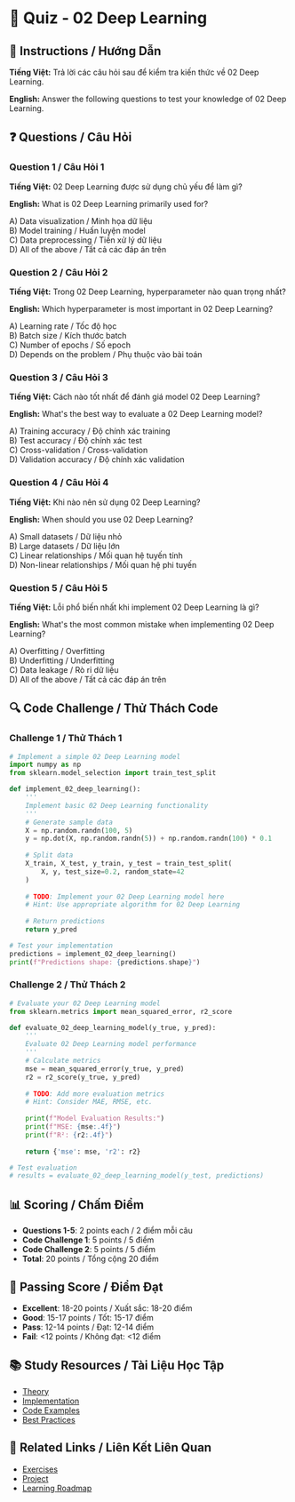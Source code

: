 # 🧠 Quiz - 02 Deep Learning

## 📝 Instructions / Hướng Dẫn

**Tiếng Việt:** Trả lời các câu hỏi sau để kiểm tra kiến thức về 02 Deep Learning.

**English:** Answer the following questions to test your knowledge of 02 Deep Learning.

## ❓ Questions / Câu Hỏi

### Question 1 / Câu Hỏi 1
**Tiếng Việt:** 02 Deep Learning được sử dụng chủ yếu để làm gì?

**English:** What is 02 Deep Learning primarily used for?

A) Data visualization / Minh họa dữ liệu  
B) Model training / Huấn luyện model  
C) Data preprocessing / Tiền xử lý dữ liệu  
D) All of the above / Tất cả các đáp án trên

### Question 2 / Câu Hỏi 2
**Tiếng Việt:** Trong 02 Deep Learning, hyperparameter nào quan trọng nhất?

**English:** Which hyperparameter is most important in 02 Deep Learning?

A) Learning rate / Tốc độ học  
B) Batch size / Kích thước batch  
C) Number of epochs / Số epoch  
D) Depends on the problem / Phụ thuộc vào bài toán

### Question 3 / Câu Hỏi 3
**Tiếng Việt:** Cách nào tốt nhất để đánh giá model 02 Deep Learning?

**English:** What's the best way to evaluate a 02 Deep Learning model?

A) Training accuracy / Độ chính xác training  
B) Test accuracy / Độ chính xác test  
C) Cross-validation / Cross-validation  
D) Validation accuracy / Độ chính xác validation

### Question 4 / Câu Hỏi 4
**Tiếng Việt:** Khi nào nên sử dụng 02 Deep Learning?

**English:** When should you use 02 Deep Learning?

A) Small datasets / Dữ liệu nhỏ  
B) Large datasets / Dữ liệu lớn  
C) Linear relationships / Mối quan hệ tuyến tính  
D) Non-linear relationships / Mối quan hệ phi tuyến

### Question 5 / Câu Hỏi 5
**Tiếng Việt:** Lỗi phổ biến nhất khi implement 02 Deep Learning là gì?

**English:** What's the most common mistake when implementing 02 Deep Learning?

A) Overfitting / Overfitting  
B) Underfitting / Underfitting  
C) Data leakage / Rò rỉ dữ liệu  
D) All of the above / Tất cả các đáp án trên

## 🔍 Code Challenge / Thử Thách Code

### Challenge 1 / Thử Thách 1
```python
# Implement a simple 02 Deep Learning model
import numpy as np
from sklearn.model_selection import train_test_split

def implement_02_deep_learning():
    '''
    Implement basic 02 Deep Learning functionality
    '''
    # Generate sample data
    X = np.random.randn(100, 5)
    y = np.dot(X, np.random.randn(5)) + np.random.randn(100) * 0.1
    
    # Split data
    X_train, X_test, y_train, y_test = train_test_split(
        X, y, test_size=0.2, random_state=42
    )
    
    # TODO: Implement your 02 Deep Learning model here
    # Hint: Use appropriate algorithm for 02 Deep Learning
    
    # Return predictions
    return y_pred

# Test your implementation
predictions = implement_02_deep_learning()
print(f"Predictions shape: {predictions.shape}")
```

### Challenge 2 / Thử Thách 2
```python
# Evaluate your 02 Deep Learning model
from sklearn.metrics import mean_squared_error, r2_score

def evaluate_02_deep_learning_model(y_true, y_pred):
    '''
    Evaluate 02 Deep Learning model performance
    '''
    # Calculate metrics
    mse = mean_squared_error(y_true, y_pred)
    r2 = r2_score(y_true, y_pred)
    
    # TODO: Add more evaluation metrics
    # Hint: Consider MAE, RMSE, etc.
    
    print(f"Model Evaluation Results:")
    print(f"MSE: {mse:.4f}")
    print(f"R²: {r2:.4f}")
    
    return {'mse': mse, 'r2': r2}

# Test evaluation
# results = evaluate_02_deep_learning_model(y_test, predictions)
```

## 📊 Scoring / Chấm Điểm

- **Questions 1-5**: 2 points each / 2 điểm mỗi câu
- **Code Challenge 1**: 5 points / 5 điểm
- **Code Challenge 2**: 5 points / 5 điểm
- **Total**: 20 points / Tổng cộng 20 điểm

## 🎯 Passing Score / Điểm Đạt

- **Excellent**: 18-20 points / Xuất sắc: 18-20 điểm
- **Good**: 15-17 points / Tốt: 15-17 điểm  
- **Pass**: 12-14 points / Đạt: 12-14 điểm
- **Fail**: <12 points / Không đạt: <12 điểm

## 📚 Study Resources / Tài Liệu Học Tập

- [Theory](./THEORY_02_deep_learning.md)
- [Implementation](./IMPLEMENTATION_02_deep_learning.md)
- [Code Examples](./CODE_EXAMPLES_02_deep_learning.md)
- [Best Practices](./BEST_PRACTICES_02_deep_learning.md)

## 🔗 Related Links / Liên Kết Liên Quan

- [Exercises](./EXERCISES_02_deep_learning.md)
- [Project](./PROJECT_02_deep_learning.md)
- [Learning Roadmap](./LEARNING_ROADMAP_02_deep_learning.md)
